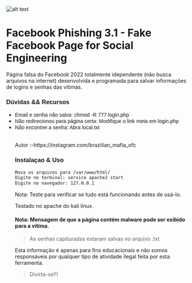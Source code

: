 ![alt text]()
<h1>Facebook Phishing 3.1 - Fake Facebook Page for Social Engineering</h1>                                                 
<p>
Página falsa do Facebook 2022 totalmente idependente (não busca arquivos na internet) desenvolvida e programada para salvar informações de logins e senhas das vitimas.
</p>
<p1>
 
<h3 style="text-align: left;">
<span style="font-family: arial;">Dúvidas && Recursos</span>
</h3>

<div>
<ul style="text-align: left;">
<li><span style="font-family: arial;">Email e senha não salva: chmod -R 777 login.php</span></li>
<li><span style="font-family: arial;">Não redirecionou para página certa: Modifique o link meta em login.php </span></li>
<li><span style="font-family: arial;">Não encontrei a senha: Abra local.txt</span></li>

<br>
 <p>Autor :-https://instagram.com/brazilian_mafia_ofc</p>
 
<h3 style="text-align: left;">
<span style="font-family: arial;">Instalaçao & Uso
</h3>

```bash 
Mova os arquivos para /var/www/html/
Digite no terminal: service apache2 start
Digite no navegador: 127.0.0.1

```
 
Nota: Teste para verificar se tudo está funcionando antes de usá-lo.

<p>
Testado no apache do kali linux.
</p>

<h4>
Nota: Mensagem de que a página contém malware pode ser exibido para a vitima.
</h4>

>As senhas capituradas estaram salvas no arquivo .txt


Esta informação é apenas para fins educacionais e não somos responsáveis por qualquer tipo de atividade ilegal feita por esta ferramenta.

>Divirta-se!!!

